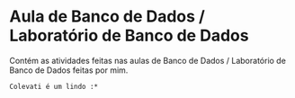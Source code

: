 # Aula de Banco de Dados / Laboratório de Banco de Dados

Contém as atividades feitas nas aulas de Banco de Dados / Laboratório de Banco de Dados feitas por mim.

```
Colevati é um lindo :*
```
